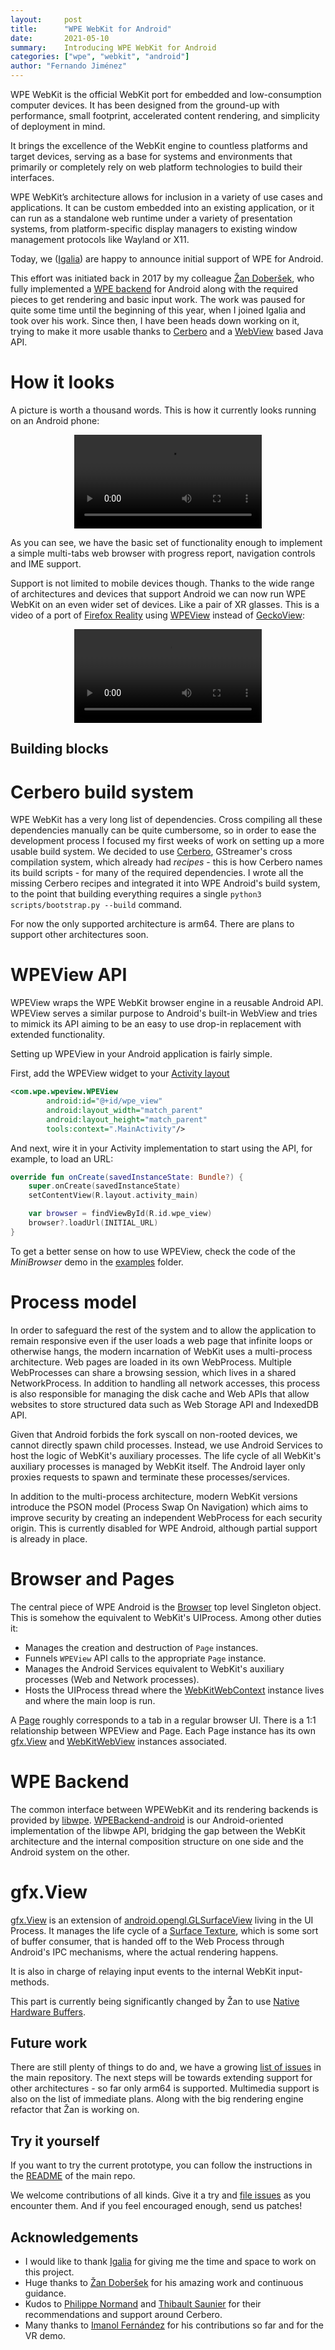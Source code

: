 ```yaml
---
layout:     post
title:      "WPE WebKit for Android"
date:       2021-05-10
summary:    Introducing WPE WebKit for Android
categories: ["wpe", "webkit", "android"]
author: "Fernando Jiménez"
---
```


WPE WebKit is the official WebKit port for embedded and low-consumption computer devices. It has been designed from the ground-up with performance, small footprint, accelerated content rendering, and simplicity of deployment in mind.

It brings the excellence of the WebKit engine to countless platforms and target devices, serving as a base for systems and environments that primarily or completely rely on web platform technologies to build their interfaces.

WPE WebKit’s architecture allows for inclusion in a variety of use cases and applications. It can be custom embedded into an existing application, or it can run as a standalone web runtime under a variety of presentation systems, from platform-specific display managers to existing window management protocols like Wayland or X11.

Today, we ([Igalia](https://igalia.com)) are happy to announce initial support of WPE for Android.

This effort was initiated back in 2017 by my colleague [Žan Doberšek](https://www.igalia.com/igalian/zdobersek), who fully implemented a [WPE backend](https://github.com/Igalia/WPEBackend-android) for Android along with the required pieces to get rendering and basic input work. The work was paused for quite some time until the beginning of this year, when I joined Igalia and took over his work. Since then, I have been heads down working on it, trying to make it more usable thanks to [Cerbero](https://github.com/Igalia/cerbero/tree/wpe-android) and a [WebView](https://developer.android.com/reference/android/webkit/WebView) based Java API.

# How it looks

A picture is worth a thousand words. This is how it currently looks running on an Android phone:

<div style="text-align:center;">
    <video controls src="/content/videos/2021/05/wpeandroid_may.mp4"></video>
</div>

As you can see, we have the basic set of functionality enough to implement a simple multi-tabs web browser with progress report, navigation controls and IME support.

Support is not limited to mobile devices though. Thanks to the wide range of architectures and devices that support Android
we can now run WPE WebKit on an even wider set of devices. Like a pair of XR glasses. This is a video of a port of
[Firefox Reality](https://mixedreality.mozilla.org/firefox-reality/) using [WPEView](https://github.com/Igalia/wpe-android#wpeview-api)
instead of [GeckoView](https://mozilla.github.io/geckoview/):

<div style="text-align:center;">
    <video controls src="/content/videos/2021/05/wpeandroid_fxr.mp4"></video>
</div>


## Building blocks

# Cerbero build system

WPE WebKit has a very long list of dependencies. Cross compiling all these dependencies manually can be quite cumbersome,
so in order to ease the development process I focused my first weeks of work on setting up a more usable build system.
We decided to use [Cerbero](https://github.com/Igalia/cerbero/tree/wpe-android), GStreamer's cross compilation system,
which already had *recipes* - this is how Cerbero
names its build scripts - for many of the required dependencies. I wrote all the missing Cerbero recipes and integrated it
into WPE Android's build system, to the point that building everything requires a single `python3 scripts/bootstrap.py --build`
command.

For now the only supported architecture is arm64. There are plans to support other architectures soon.

# WPEView API

WPEView wraps the WPE WebKit browser engine in a reusable Android API.
WPEView serves a similar purpose to Android's built-in WebView and tries to mimick
its API aiming to be an easy to use drop-in replacement with extended functionality.

Setting up WPEView in your Android application is fairly simple.

First, add the WPEView widget to your [Activity layout](https://developer.android.com/training/basics/firstapp/building-ui)

```xml
<com.wpe.wpeview.WPEView
        android:id="@+id/wpe_view"
        android:layout_width="match_parent"
        android:layout_height="match_parent"
        tools:context=".MainActivity"/>
```

And next, wire it in your Activity implementation to start using the API, for example, to load an URL:

```kotlin
override fun onCreate(savedInstanceState: Bundle?) {
    super.onCreate(savedInstanceState)
    setContentView(R.layout.activity_main)

    var browser = findViewById(R.id.wpe_view)
    browser?.loadUrl(INITIAL_URL)
}
```

To get a better sense on how to use WPEView, check the code of the *MiniBrowser* demo in the
[examples](https://github.com/Igalia/wpe-android/tree/main/examples/minibrowser) folder.

# Process model

In order to safeguard the rest of the system and to allow the application to remain responsive even if
the user loads a web page that infinite loops or otherwise hangs,
the modern incarnation of WebKit uses a multi-process architecture.
Web pages are loaded in its own WebProcess.
Multiple WebProcesses can share a browsing session, which lives in a shared NetworkProcess.
In addition to handling all network accesses, this process is
also responsible for managing the disk cache and Web APIs that allow websites to store
structured data such as Web Storage API and IndexedDB API.

Given that Android forbids the fork syscall on non-rooted devices, we cannot directly spawn child processes.
Instead, we use Android Services to host the logic of WebKit's auxiliary processes.
The life cycle of all WebKit's auxiliary processes is managed by WebKit itself.
The Android layer only proxies requests to spawn and terminate these processes/services.

In addition to the multi-process architecture, modern WebKit versions introduce the PSON model
(Process Swap On Navigation) which aims to improve security by creating an independent WebProcess
for each security origin. This is currently disabled for WPE Android, although partial support is already in place.

# Browser and Pages

The central piece of WPE Android is the [Browser](https://github.com/Igalia/wpe-android/blob/main/wpe/src/main/java/com/wpe/wpe/Browser.java)
top level Singleton object. This is somehow the equivalent
to WebKit's UIProcess. Among other duties it:
* Manages the creation and destruction of `Page` instances.
* Funnels `WPEView` API calls to the appropriate `Page` instance.
* Manages the Android Services equivalent to WebKit's auxiliary processes (Web and Network processes).
* Hosts the UIProcess thread where the [WebKitWebContext](https://wpewebkit.org/reference/wpewebkit/2.23.90/WebKitWebContext.html)
instance lives and where the main loop is run.

A [Page](https://github.com/Igalia/wpe-android/blob/main/wpe/src/main/java/com/wpe/wpe/Page.java)
roughly corresponds to a tab in a regular browser UI.
There is a 1:1 relationship between WPEView and Page.
Each Page instance has its own [gfx.View](https://github.com/Igalia/wpe-android/blob/main/wpe/src/main/java/com/wpe/wpe/gfx/View.java)
and [WebKitWebView](https://wpewebkit.org/reference/wpewebkit/2.23.90/WebKitWebView.html) instances associated.

# WPE Backend

The common interface between WPEWebKit and its rendering backends is provided by [libwpe](https://github.com/WebPlatformForEmbedded/libwpe).
[WPEBackend-android](https://github.com/Igalia/WPEBackend-android) is our Android-oriented implementation of the libwpe API, bridging the gap between the WebKit architecture and
the internal composition structure on one side and the Android system on the other.

# gfx.View

[gfx.View](https://github.com/Igalia/wpe-android/blob/main/wpe/src/main/java/com/wpe/wpe/gfx/View.java)
is an extension of [android.opengl.GLSurfaceView](https://developer.android.com/reference/android/opengl/GLSurfaceView?hl=en) living
in the UI Process. It manages the life cycle of a [Surface Texture](https://developer.android.com/reference/android/graphics/SurfaceTexture),
which is some sort of buffer consumer, that is handed off to the Web Process
through Android's IPC mechanisms, where the actual rendering happens.

It is also in charge of relaying input events to the internal WebKit input-methods.

This part is currently being significantly changed by Žan to use
[Native Hardware Buffers](https://developer.android.com/ndk/reference/group/a-hardware-buffer).

## Future work

There are still plenty of things to do and, we have a growing [list of issues](https://github.com/Igalia/wpe-android/issues) in the main repository.
The next steps will be towards extending support for other architectures - so far only arm64 is supported.
Multimedia support is also on the list of immediate plans. Along with the big rendering engine refactor that
Žan is working on.

## Try it yourself

If you want to try the current prototype, you can follow the instructions in the
[README](https://github.com/Igalia/wpe-android/blob/main/README.md#setting-up-your-environment)
of the main repo.

We welcome contributions of all kinds. Give it a try and [file issues](https://github.com/Igalia/wpe-android/issues/new) as you encounter them.
And if you feel encouraged enough, send us patches!

## Acknowledgements

* I would like to thank [Igalia](https://igalia.com) for giving me the time and space to work on this project.
* Huge thanks to [Žan Doberšek](https://www.igalia.com/igalian/zdobersek) for his amazing work and continuous guidance.
* Kudos to [Philippe Normand](https://www.igalia.com/igalian/pnormand) and [Thibault Saunier](https://www.igalia.com/igalian/tsaunier) for their recommendations and support around Cerbero.
* Many thanks to [Imanol Fernández](https://www.igalia.com/igalian/ifernandez) for his contributions so far and for the VR demo.

